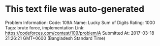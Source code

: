 # This text file was auto-generated

Problem Information:
Code: 109A
Name: Lucky Sum of Digits
Rating: 1000
Tags: brute force, implementation
Link: https://codeforces.com/contest/109/problem/A
Submitted At: 2017-03-18 21:26:21 GMT+0600 (Bangladesh Standard Time)